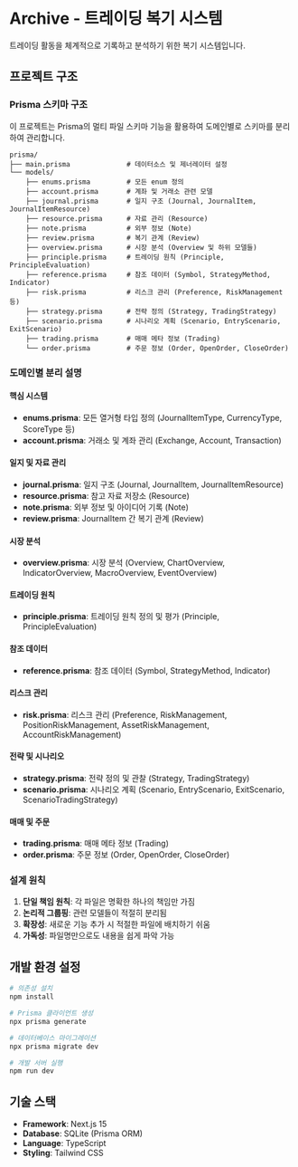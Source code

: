 # Archive - 트레이딩 복기 시스템

트레이딩 활동을 체계적으로 기록하고 분석하기 위한 복기 시스템입니다.

## 프로젝트 구조

### Prisma 스키마 구조

이 프로젝트는 Prisma의 멀티 파일 스키마 기능을 활용하여 도메인별로 스키마를 분리하여 관리합니다.

```
prisma/
├── main.prisma              # 데이터소스 및 제너레이터 설정
└── models/
    ├── enums.prisma         # 모든 enum 정의
    ├── account.prisma       # 계좌 및 거래소 관련 모델
    ├── journal.prisma       # 일지 구조 (Journal, JournalItem, JournalItemResource)
    ├── resource.prisma      # 자료 관리 (Resource)
    ├── note.prisma          # 외부 정보 (Note)
    ├── review.prisma        # 복기 관계 (Review)
    ├── overview.prisma      # 시장 분석 (Overview 및 하위 모델들)
    ├── principle.prisma     # 트레이딩 원칙 (Principle, PrincipleEvaluation)
    ├── reference.prisma     # 참조 데이터 (Symbol, StrategyMethod, Indicator)
    ├── risk.prisma          # 리스크 관리 (Preference, RiskManagement 등)
    ├── strategy.prisma      # 전략 정의 (Strategy, TradingStrategy)
    ├── scenario.prisma      # 시나리오 계획 (Scenario, EntryScenario, ExitScenario)
    ├── trading.prisma       # 매매 메타 정보 (Trading)
    └── order.prisma         # 주문 정보 (Order, OpenOrder, CloseOrder)
```

### 도메인별 분리 설명

#### **핵심 시스템**
- **enums.prisma**: 모든 열거형 타입 정의 (JournalItemType, CurrencyType, ScoreType 등)
- **account.prisma**: 거래소 및 계좌 관리 (Exchange, Account, Transaction)

#### **일지 및 자료 관리**
- **journal.prisma**: 일지 구조 (Journal, JournalItem, JournalItemResource)
- **resource.prisma**: 참고 자료 저장소 (Resource)
- **note.prisma**: 외부 정보 및 아이디어 기록 (Note)
- **review.prisma**: JournalItem 간 복기 관계 (Review)

#### **시장 분석**
- **overview.prisma**: 시장 분석 (Overview, ChartOverview, IndicatorOverview, MacroOverview, EventOverview)

#### **트레이딩 원칙**
- **principle.prisma**: 트레이딩 원칙 정의 및 평가 (Principle, PrincipleEvaluation)

#### **참조 데이터**
- **reference.prisma**: 참조 데이터 (Symbol, StrategyMethod, Indicator)

#### **리스크 관리**
- **risk.prisma**: 리스크 관리 (Preference, RiskManagement, PositionRiskManagement, AssetRiskManagement, AccountRiskManagement)

#### **전략 및 시나리오**
- **strategy.prisma**: 전략 정의 및 관찰 (Strategy, TradingStrategy)
- **scenario.prisma**: 시나리오 계획 (Scenario, EntryScenario, ExitScenario, ScenarioTradingStrategy)

#### **매매 및 주문**
- **trading.prisma**: 매매 메타 정보 (Trading)
- **order.prisma**: 주문 정보 (Order, OpenOrder, CloseOrder)

### 설계 원칙

1. **단일 책임 원칙**: 각 파일은 명확한 하나의 책임만 가짐
2. **논리적 그룹핑**: 관련 모델들이 적절히 분리됨
3. **확장성**: 새로운 기능 추가 시 적절한 파일에 배치하기 쉬움
4. **가독성**: 파일명만으로도 내용을 쉽게 파악 가능

## 개발 환경 설정

```bash
# 의존성 설치
npm install

# Prisma 클라이언트 생성
npx prisma generate

# 데이터베이스 마이그레이션
npx prisma migrate dev

# 개발 서버 실행
npm run dev
```

## 기술 스택

- **Framework**: Next.js 15
- **Database**: SQLite (Prisma ORM)
- **Language**: TypeScript
- **Styling**: Tailwind CSS
